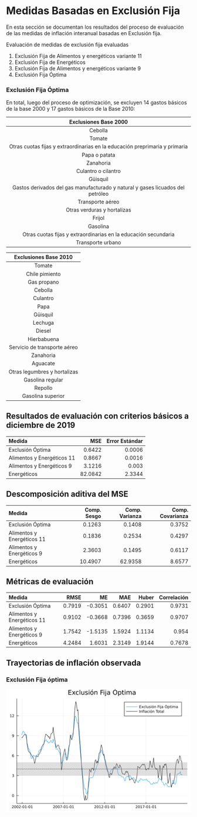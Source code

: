 # Medidas Basadas en Exclusión Fija 

En esta sección se documentan los resultados del proceso de evaluación de las medidas de inflación interanual basadas en Exclusión fija.

Evaluación de medidas de exclusión fija evaluadas
 1. Exclusión Fija de Alimentos y energéticos variante 11
 2. Exclusión Fija de Energéticos 
 3. Exclusión Fija de Alimentos y energéticos variante 9
 4. Exclusión Fija Óptima 


### Exclusión Fija Óptima

En total, luego del proceso de optimización, se excluyen 14 gastos básicos de la base 2000 y 17 gastos básicos de la Base 2010:

| Exclusiones Base 2000                                                             |
|:---------------------------------------------------------------------------------:|
| Cebolla                                                                           |
| Tomate                                                                            |
| Otras cuotas fijas y extraordinarias en la educación preprimaria y primaria       |
| Papa o patata                                                                     |
| Zanahoria                                                                         |
| Culantro o cilantro                                                               |
| Güisquil                                                                          |    
| Gastos derivados del gas manufacturado y natural y gases licuados del petróleo    |
| Transporte aéreo                                                                  |
| Otras verduras y hortalizas                                                       |
| Frijol                                                                            |
| Gasolina                                                                          |
| Otras cuotas fijas y extraordinarias en la educación secundaria                   |
| Transporte urbano                                                                 |



| Exclusiones Base 2010             |
|:---------------------------------:|
| Tomate                            |
| Chile pimiento                    |
| Gas propano                       |
| Cebolla                           |
| Culantro                          |
| Papa                              |
| Güisquil                          |    
| Lechuga                           |
| Diesel                            |
| Hierbabuena                       |
| Servicio de transporte aéreo      |
| Zanahoria                         |
| Aguacate                          |
| Otras legumbres y hortalizas      |
| Gasolina regular                  |
| Repollo                           |
| Gasolina superior                 |

## Resultados de evaluación con criterios básicos a diciembre de 2019

| Medida                     | MSE      | Error Estándar | 
|:---------------------------|---------:|---------------:|
| Exclusión Óptima           |   0.6422 |        0.0006  |
| Alimentos y Energéticos 11 |   0.8667 |        0.0016  |
| Alimentos y Energéticos 9  |   3.1216 |         0.003  |
| Energéticos                |  82.0842 |        2.3344  | 

## Descomposición aditiva del MSE

|                     Medida | Comp. Sesgo |  Comp. Varianza |  Comp. Covarianza | 
|:---------------------------|------------:|----------------:|------------------:|
|           Exclusión Óptima |       0.1263|           0.1408|             0.3752|
| Alimentos y Energéticos 11 |       0.1836|           0.2534|             0.4297|
|  Alimentos y Energéticos 9 |       2.3603|           0.1495|             0.6117|
|                Energéticos |      10.4907|          62.9358|             8.6577|


## Métricas de evaluación 

|                     Medida |     RMSE |       ME |      MAE |    Huber | Correlación |
|:---------------------------|---------:|---------:|---------:|---------:|------------:|
|           Exclusión Óptima |   0.7919 |  -0.3051 |   0.6407 |   0.2901 |      0.9731 |
| Alimentos y Energéticos 11 |   0.9102 |  -0.3668 |   0.7396 |   0.3659 |      0.9707 |
|  Alimentos y Energéticos 9 |   1.7542 |  -1.5135 |   1.5924 |   1.1134 |       0.954 |
|                Energéticos |   4.2484 |   1.6031 |   2.3149 |   1.9144 |      0.7678 |


## Trayectorias de inflación observada

### Exclusión Fija óptima

![Trayectoria observada](images/Fx-Ex/optima.svg)